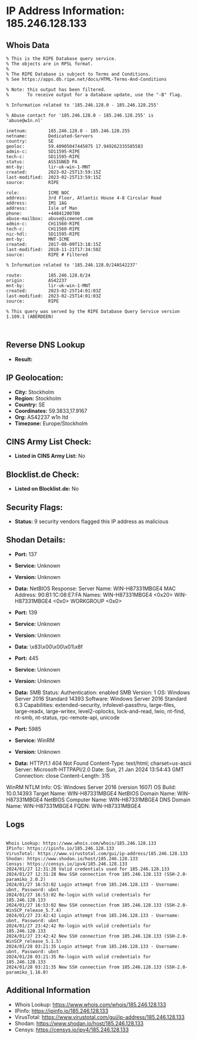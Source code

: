 # IP Address Information: 185.246.128.133

## Whois Data
```
% This is the RIPE Database query service.
% The objects are in RPSL format.
%
% The RIPE Database is subject to Terms and Conditions.
% See https://apps.db.ripe.net/docs/HTML-Terms-And-Conditions

% Note: this output has been filtered.
%       To receive output for a database update, use the "-B" flag.

% Information related to '185.246.128.0 - 185.246.128.255'

% Abuse contact for '185.246.128.0 - 185.246.128.255' is 'abuse@w1n.nl'

inetnum:        185.246.128.0 - 185.246.128.255
netname:        Dedicated-Servers
country:        SE
geoloc:         59.40905047445075 17.949262335585583
admin-c:        SD11595-RIPE
tech-c:         SD11595-RIPE
status:         ASSIGNED PA
mnt-by:         lir-uk-win-1-MNT
created:        2023-02-25T13:59:15Z
last-modified:  2023-02-25T13:59:15Z
source:         RIPE

role:           ICME NOC
address:        3rd Floor, Atlantic House 4-8 Circular Road
address:        IM1 1AG
address:        Isle of Man
phone:          +44841200700
abuse-mailbox:  abuse@icmenet.com
admin-c:        CH11560-RIPE
tech-c:         CH11560-RIPE
nic-hdl:        SD11595-RIPE
mnt-by:         MNT-ICME
created:        2017-08-09T13:18:15Z
last-modified:  2018-11-21T17:34:50Z
source:         RIPE # Filtered

% Information related to '185.246.128.0/24AS42237'

route:          185.246.128.0/24
origin:         AS42237
mnt-by:         lir-uk-win-1-MNT
created:        2023-02-25T14:01:03Z
last-modified:  2023-02-25T14:01:03Z
source:         RIPE

% This query was served by the RIPE Database Query Service version 1.109.1 (ABERDEEN)



```
## Reverse DNS Lookup
- **Result:** 

## IP Geolocation:
- **City:** Stockholm
- **Region:** Stockholm
- **Country:** SE
- **Coordinates:** 59.3833,17.9167
- **Org:** AS42237 w1n ltd
- **Timezone:** Europe/Stockholm

## CINS Army List Check:
- **Listed in CINS Army List:** 
No

## Blocklist.de Check:
- **Listed on Blocklist.de:** 
No

## Security Flags:
- **Status:** 9 security vendors flagged this IP address as malicious

## Shodan Details:
- **Port:** 137
- **Service:** Unknown
- **Version:** Unknown
- **Data:** NetBIOS Response:
  Server Name: WIN-H87331MBGE4
  MAC Address: 90:B1:1C:08:E7:FA
  Names:
    WIN-H87331MBGE4 <0x20>
    WIN-H87331MBGE4 <0x0>
    WORKGROUP <0x0>

- **Port:** 139
- **Service:** Unknown
- **Version:** Unknown
- **Data:** \x83\x00\x00\x01\x8f

- **Port:** 445
- **Service:** Unknown
- **Version:** Unknown
- **Data:** SMB Status:
  Authentication: enabled
  SMB Version: 1
  OS: Windows Server 2016 Standard 14393
  Software: Windows Server 2016 Standard 6.3
  Capabilities: extended-security, infolevel-passthru, large-files, large-readx, large-writex, level2-oplocks, lock-and-read, lwio, nt-find, nt-smb, nt-status, rpc-remote-api, unicode

- **Port:** 5985
- **Service:** WinRM
- **Version:** Unknown
- **Data:** HTTP/1.1 404 Not Found
Content-Type: text/html; charset=us-ascii
Server: Microsoft-HTTPAPI/2.0
Date: Sun, 21 Jan 2024 13:54:43 GMT
Connection: close
Content-Length: 315


WinRM NTLM Info:
  OS: Windows Server 2016 (version 1607)
  OS Build: 10.0.14393
  Target Name: WIN-H87331MBGE4
  NetBIOS Domain Name: WIN-H87331MBGE4
  NetBIOS Computer Name: WIN-H87331MBGE4
  DNS Domain Name: WIN-H87331MBGE4
  FQDN: WIN-H87331MBGE4


## Logs
```

Whois Lookup: https://www.whois.com/whois/185.246.128.133
IPinfo: https://ipinfo.io/185.246.128.133
VirusTotal: https://www.virustotal.com/gui/ip-address/185.246.128.133
Shodan: https://www.shodan.io/host/185.246.128.133
Censys: https://censys.io/ipv4/185.246.128.133
2024/01/27 12:31:28 Valid credentials used for 185.246.128.133
2024/01/27 12:31:28 New SSH connection from 185.246.128.133 (SSH-2.0-paramiko_2.0.2)
2024/01/27 16:53:02 Login attempt from 185.246.128.133 - Username: ubnt, Password: ubnt
2024/01/27 16:53:02 Re-login with valid credentials for 185.246.128.133
2024/01/27 16:53:02 New SSH connection from 185.246.128.133 (SSH-2.0-WinSCP_release_5.7.4)
2024/01/27 23:42:42 Login attempt from 185.246.128.133 - Username: ubnt, Password: ubnt
2024/01/27 23:42:42 Re-login with valid credentials for 185.246.128.133
2024/01/27 23:42:42 New SSH connection from 185.246.128.133 (SSH-2.0-WinSCP_release_5.1.5)
2024/01/28 03:21:35 Login attempt from 185.246.128.133 - Username: ubnt, Password: ubnt
2024/01/28 03:21:35 Re-login with valid credentials for 185.246.128.133
2024/01/28 03:21:35 New SSH connection from 185.246.128.133 (SSH-2.0-paramiko_1.16.0)

```
## Additional Information
- Whois Lookup: https://www.whois.com/whois/185.246.128.133
- IPinfo: https://ipinfo.io/185.246.128.133
- VirusTotal: https://www.virustotal.com/gui/ip-address/185.246.128.133
- Shodan: https://www.shodan.io/host/185.246.128.133
- Censys: https://censys.io/ipv4/185.246.128.133


